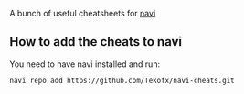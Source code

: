 A bunch of useful cheatsheets for [navi](https://github.com/denisidoro/navi)

## How to add the cheats to navi
You need to have navi installed and run:

```sh
navi repo add https://github.com/Tekofx/navi-cheats.git
```
